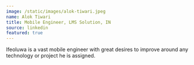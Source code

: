 ```yaml
---
image: /static/images/alok-tiwari.jpeg
name: Alok Tiwari
title: Mobile Engineer, LMS Solution, IN
source: linkedin
featured: true
---
```


Ifeoluwa is a vast mobile engineer with great desires to improve around any technology or project he is assigned.
